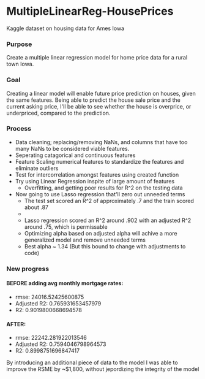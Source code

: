 # MultipleLinearReg-HousePrices
Kaggle dataset on housing data for Ames Iowa

### Purpose 
Create a multiple linear regression model for home price data for a rural town Iowa.

### Goal
Creating a linear model will enable future price prediction on houses, given the same features. Being able to predict the house sale price and the current asking price, I'll be able to see whether the house is overprice, or underpriced, compared to the prediction. 

### Process
- Data cleaning; replacing/removing NaNs, and columns that have too many NaNs to be considered viable features.
- Seperating catagorical and continuous features
- Feature Scaling numerical features to standardize the features and eliminate outliers
- Test for intercorrelation amongst features using created function
- Try using Linear Regression inspite of large amount of features
    - Overfitting, and getting poor results for R^2 on the testing data
- Now going to use Lasso regression that'll zero out unneeded terms
    - The test set scored an R^2 of approximately .7 and the train scored about .87
    - 
    - Lasso regression scored an R^2 around .902 with an adjusted R^2 around .75, which is permissable
    - Optimizing alpha based on adjusted alpha will achive a more generalized model and remove unneeded terms
    - Best alpha ~ 1.34 (But this bound to change with adjustments to code)

### New progress
#### BEFORE adding avg monthly mortgage rates:
- rmse: 24016.52425600875
- Adjusted R2: 0.765931653457979
- R2: 0.9019800668694578

#### AFTER:
- rmse: 22242.281922013546
- Adjusted R2: 0.7594046798964573
- R2: 0.8998751696847417

By introducing an additional piece of data to the model I was able to improve the RSME by ~$1,800, without jepordizing the integrity of the model



